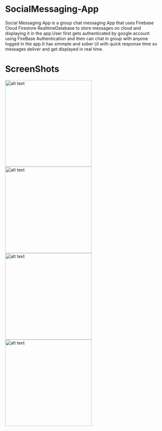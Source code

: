 # SocialMessaging-App
Social Messaging App is a group chat messaging App that uses Firebase Cloud Firestore RealtimeDatabase to store messages on cloud and displaying it in the app.User first gets authenticated by google account using FireBase Authentication and then can chat in group with anyone logged in the app.It has simmple and sober UI with quick response time so messages deliver and get displayed in real time.
# ScreenShots
<img src="https://user-images.githubusercontent.com/67758318/114353890-2b0d8d80-9b8b-11eb-8f6a-646400f9a199.jpg" alt="alt text" width="280">       <img src="https://user-images.githubusercontent.com/67758318/114353914-32cd3200-9b8b-11eb-8c7c-92a9595831e2.jpg" alt="alt text" width="280">        <img src="https://user-images.githubusercontent.com/67758318/114353916-33fe5f00-9b8b-11eb-9ae8-8612e2dda722.jpg" alt="alt text" width="280">        <img src="https://user-images.githubusercontent.com/67758318/114353937-382a7c80-9b8b-11eb-9359-89764e859eb9.jpg" alt="alt text" width="280">
